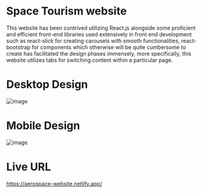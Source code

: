 # Space Tourism website

This website has been contrived utilizing React.js alongside some proficient and efficient front-end libraries used extensively in front end development such as react-slick for creating carousels with smooth functionalities, react-bootstrap for components which otherwise will be quite cumbersome to create has facilitated the design phases immensely, more specifically, this website utilizes tabs for switching content within a particular page.

# Desktop Design
![image](https://user-images.githubusercontent.com/78952955/224534261-4c30aa52-ad6f-4e43-b1c4-2731f0f3866c.png)

# Mobile Design
![image](https://user-images.githubusercontent.com/78952955/224534296-91f0b83c-f9e5-4f07-bfe5-895846fc5eab.png)

# Live URL
https://aerospace-website.netlify.app/
